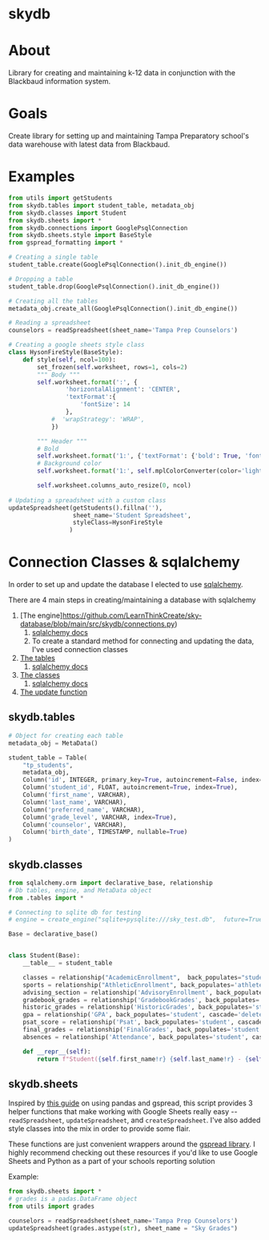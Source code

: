 # skydb

# About

Library for creating and maintaining k-12 data in conjunction with the Blackbaud information system.

# Goals 

Create library for setting up and maintaining Tampa Preparatory school's data warehouse with latest data from Blackbaud.

# Examples

``` Python
from utils import getStudents
from skydb.tables import student_table, metadata_obj
from skydb.classes import Student
from skydb.sheets import *
from skydb.connections import GooglePsqlConnection
from skydb.sheets.style import BaseStyle
from gspread_formatting import *

# Creating a single table 
student_table.create(GooglePsqlConnection().init_db_engine())

# Dropping a table
student_table.drop(GooglePsqlConnection().init_db_engine())

# Creating all the tables 
metadata_obj.create_all(GooglePsqlConnection().init_db_engine())

# Reading a spreadsheet
counselors = readSpreadsheet(sheet_name='Tampa Prep Counselors')

# Creating a google sheets style class
class HysonFireStyle(BaseStyle):
    def style(self, ncol=100):
        set_frozen(self.worksheet, rows=1, cols=2)
        """ Body """
        self.worksheet.format(':', {
                'horizontalAlignment': 'CENTER',
                'textFormat':{
                    'fontSize': 14
                },
            #  'wrapStrategy': 'WRAP',
            })

        """ Header """
        # Bold
        self.worksheet.format('1:', {'textFormat': {'bold': True, 'fontSize':12}})
        # Background color
        self.worksheet.format('1:', self.mplColorConverter(color='lightgrey'))

        self.worksheet.columns_auto_resize(0, ncol)
        
# Updating a spreadsheet with a custom class
updateSpreadsheet(getStudents().fillna(''), 
                  sheet_name='Student Spreadsheet',
                  styleClass=HysonFireStyle
                 )
```

# Connection Classes & sqlalchemy

In order to set up and update the database I elected to use [sqlalchemy](https://docs.sqlalchemy.org/en/14/tutorial/index.html). 

There are 4 main steps in creating/maintaining a database with sqlalchemy
1. [The engine]https://github.com/LearnThinkCreate/sky-database/blob/main/src/skydb/connections.py)
    1. [sqlalchemy docs](https://docs.sqlalchemy.org/en/14/tutorial/engine.html)
    2. To create a standard method for connecting and updating the data, I've used connection classes
2. [The tables](https://github.com/LearnThinkCreate/sky-database/blob/main/src/skydb/tables.py)
    1. [sqlalchemy docs](https://docs.sqlalchemy.org/en/14/tutorial/metadata.html)
4. [The classes](https://github.com/LearnThinkCreate/sky-database/blob/main/src/skydb/classes.py)
    1. [sqlalchemy docs](https://docs.sqlalchemy.org/en/14/tutorial/metadata.html#declaring-mapped-classes)
6. [The update function](https://github.com/LearnThinkCreate/sky-database/blob/main/src/skydb/update.py)


## skydb.tables

``` Python
# Object for creating each table
metadata_obj = MetaData()

student_table = Table(
    "tp_students",
    metadata_obj,
    Column('id', INTEGER, primary_key=True, autoincrement=False, index=True),
    Column('student_id', FLOAT, autoincrement=True, index=True),
    Column('first_name', VARCHAR),
    Column('last_name', VARCHAR),
    Column('preferred_name', VARCHAR),
    Column('grade_level', VARCHAR, index=True),
    Column('counselor', VARCHAR),
    Column('birth_date', TIMESTAMP, nullable=True)
)
```

## skydb.classes


``` Python  
from sqlalchemy.orm import declarative_base, relationship
# Db tables, engine, and MetaData object
from .tables import *

# Connecting to sqlite db for testing
# engine = create_engine("sqlite+pysqlite:///sky_test.db",  future=True, echo=True)

Base = declarative_base()


class Student(Base):
    __table__ = student_table

    classes = relationship("AcademicEnrollment",  back_populates="student", cascade='delete')
    sports = relationship("AthleticEnrollment", back_populates='athlete', cascade='delete')
    advising_section = relationship('AdvisoryEnrollment', back_populates='advisee', cascade='delete')
    gradebook_grades = relationship('GradebookGrades', back_populates='student', cascade='delete')
    historic_grades = relationship('HistoricGrades', back_populates='student', cascade='delete')
    gpa = relationship('GPA', back_populates='student', cascade='delete')
    psat_score = relationship('Psat', back_populates='student', cascade='delete')
    final_grades = relationship('FinalGrades', back_populates='student', cascade='delete')
    absences = relationship('Attendance', back_populates='student', cascade='delete')

    def __repr__(self):
        return f"Student({self.first_name!r} {self.last_name!r} - {self.student_id!r})"
```

## skydb.sheets

Inspired by [this guide](https://levelup.gitconnected.com/python-pandas-google-spreadsheet-476bd6a77f2b) on using pandas and gspread, 
this script provides 3 helper functions that make working with Google Sheets 
really easy -- `readSpreadsheet`, `updateSpreadsheet`, and `createSpreadsheet`. 
I've also added style classes into the mix in order to provide some flair.

These functions are just convenient wrappers around the [gspread library](https://docs.gspread.org/en/latest/oauth2.html). 
I highly recommend checking out these resources if you'd like to use Google Sheets and Python as a part of your 
schools reporting solution 


Example:
``` Python
from skydb.sheets import *
# grades is a padas.DataFrame object
from utils import grades

counselors = readSpreadsheet(sheet_name='Tampa Prep Counselors')
updateSpreadsheet(grades.astype(str), sheet_name = "Sky Grades")
```
